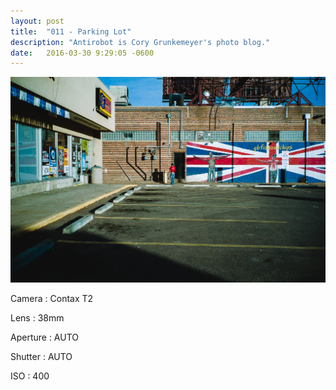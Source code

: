 ```yaml
---
layout: post
title:  "011 - Parking Lot"
description: "Antirobot is Cory Grunkemeyer's photo blog."
date:   2016-03-30 9:29:05 -0600
---
```


![011 - Parking Lot](/photos/011.jpg)

Camera
: Contax T2

Lens
: 38mm

Aperture
: AUTO

Shutter
: AUTO

ISO
: 400
